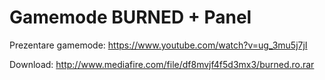 # Gamemode BURNED + Panel

Prezentare gamemode: https://www.youtube.com/watch?v=ug_3mu5j7jI

Download: http://www.mediafire.com/file/df8mvjf4f5d3mx3/burned.ro.rar
